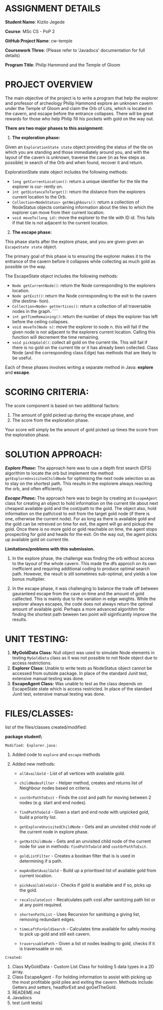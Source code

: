 **ASSIGNMENT DETAILS**
======================

**Student Name**:  Kizito Jegede

**Course**: MSc CS - PoP 2

**GitHub Project Name**: cw-temple

**Coursework Three**: (Please refer to 'Javadocs' documentation for full details)

**Program Title**: Philip Hammond and the Temple of Gloom

**PROJECT OVERVIEW**
====================

The main objective of the project is to write a program that help the explorer
and professor of archeology Philip Hammond explore an unknown cavern under
the Temple of Gloom and claim the Orb of Lots, which is located in the
cavern, and escape before the entrance collapses. There will be great rewards
for those who help Philip fill his pockets with gold on the way out.

    
**There are two major phases to this assignment:**

1.  **The exploration phase:**

Given an `ExplorationState state` object providing
the status of the tile on which you are standing and those immediately around you,
and with the layout of the cavern is unknown, traverse the cave (in as few steps
as possible) in search of the Orb and  when found, recover it and return.

ExplorationState state object includes the following methods:

* `long getCurrentLocation()`: return a unique identifier for the tile the explorer is cur-
rently on.
* `int getDistanceToTarget()`: return the distance from the explorers current location
to the Orb.
* `Collection<NodeStatus> getNeighbours()`: return a collection of NodeStatus objects
 containing information about the tiles to which the explorer can move from their
 current location.
* `void moveTo(long id)`: move the explorer to the tile with ID id. This fails if that tile
is not adjacent to the current location.
    
       
2.  **The escape phase:**

This phase starts after the explore phase, and you are given
given an `EscapeState state` object.

The primary goal of this phase is to ensuring the explorer makes it to the entrance
of the cavern before it collapses while collecting as much gold as possible on the way.

The EscapeState object includes the following methods:
* `Node getCurrentNode()`: return the Node corresponding to the explorers location.
* `Node getExit()`: return the Node corresponding to the exit to the cavern (the destina-
tion).
* `Collection<Node> getVertices()`: return a collection of all traversable nodes in the
graph. ````
* `int getTimeRemaining()`: return the number of steps the explorer has left before the
ceiling collapses.
* `void moveTo(Node n)`: move the explorer to node n. this will fail if the given node is
not adjacent to the explorers current location. Calling this function will decrement
the time remaining.
* `void pickUpGold()`: collect all gold on the current tile. This will fail if there
is no gold on the current tile or it has already been collected.
Class Node (and the corresponding class Edge) has methods that are likely to be useful.
        
Each of these phases involves writing a separate method in Java: **explore** and **escape**.

**SCORING CRITERIA:**
=====================

The score component is based on two additional factors:
1. The amount of gold picked up during the escape phase, and
2. The score from the exploration phase.

Your score will simply be the amount of gold picked up times the score
from the exploration phase.

**SOLUTION APPROACH:**
======================

_**Explore Phase:**_
The approach here was to use a depth first search (DFS) algorithim to
locate the orb but implement the method `getExploreUnvisitedChildNode`
for optimising the next node selection so as to stay on the shortest path.
This results in the explorere always reaching the orb, and often efficiently.
    
**_Escape Phase:_**
The approach here was to begin by creating an `EscapeAgent` class for creating an object
to hold information on the current tile about next cheapest available gold and the
cost/path to the gold. The object also, hold information on the path/cost to exit from
the target gold node (if there is one, otherwise the current node). For as long as
there is available gold and the gold can be retreived on time for exit, the agent will
go and pickup the gold. Once there is no more gold or gold reachable on time, the agent
stops prospecting for gold and heads for the exit. On the way out, the agent picks up
available gold on current tile.



**Limitations/problems with this submission.**

1.  In the explore phase, the challenge was finding the orb without
    access to the layout of the whole cavern. This made the dfs approch
    on its own inefficient and requiring additional coding to produce
    optimal search path. However, the result is stll sometimes sub-optimal,
    and yields a low bonus multiplier.

2.  In the escape phase, it was challenging to balance the trade off
    between gauranteed escape from the cave on time and the amount of gold
    calllected. This is mainly due to the variation in edge weights. While the
    explorer always escapes, the code does not always return the optimal
    amount of available gold. Perhaps a more advanced algoritihm for finding
    the shortest path beween two point will siginficantly improve the results.

**UNIT TESTING:**
=================
1.  **MyGoldData Class:** Null object was used to simulate Node elements in testing
    `MyGoldData` class as it was not possible to not Node object due to access
    restrictions.
2.  **Explorer Class:** Unable to write tests as NodeStatus object cannot be accessed
    from outside package. In place of the standard Junit test, extensive
    manual testing was done.
3.  **EscapeAgent Class:** Was unable to test as the class depends on EscapeState state
    which is access restricted. In place of the standard Junit test, extensive
    manual testing was done.
        
**FILES/CLASSES:**
==================
list of the files/classes created/modified:


**package student\\**

    Modified: Explorer.java:

1. Added code to `explore` and `escape` methods
2. Added new methods:

   * `allAvailGold`                     - List of all vertices with available gold.

   * `childNodesFilter`                 - Helper method, creates and returns list of Neighbour
                     nodes based on criteria.

   * `costOrPathToExit`                 - Finds the cost and path for moving between 2 nodes
                     (e.g. start and end nodes).


   * `findPathToGold`                   - Given a start and end node with unpicked gold, build a
                                      priority list.

   * `getExploreUnvisitedChildNode` 	- Gets and an unvisited child node of the current node in explore phase.

   * `getNxtChildNode` 	                - Gets and an unvisited child node of the current node for
                                      use in methods: `findPathToGold` and `costOrPathToExit`.

   * `goldListFilter` 	                - Creates a boolean filter that is is used in determining
                                      if a path.

   * `mapAndGetAvailGold` 	            - Build up a prioritised list of available gold from current
                                      location.

   * `pickAvailableGold` 	            - Checks if gold is available and if so, picks up the gold.

   * `recalculateCost` 	                - Recalculates path cost after sanitizing path list or at
                                      any point required.

   * `shortenPathList` 	                - Uses Recursion for sanitising a giving list, removing
                                      redundant edges.

   * `timeLeftForGoldSearch` 	        - Calculates time available for safely moving to pick up
                                      gold and still exit cavern.

   * `traverssablePath` 	            - Given a list ot nodes leading to gold, checks if it is
                                      traverssable or not.

<pre><code>Created:</code></pre>

1. Class MyGoldData  -  Custom List Class for holding 5 data types in a 2D array.
2. Class EscapeAgent -  For holding information to assist with picking up the most
                        profitable gold piles and exiting the cavern.
                        Methods include: Getters and setters, headforExit and goGetTheGold.
3. READEME.md
4. Javadocs
5. test (unit tests)
    